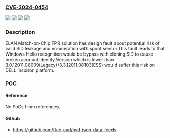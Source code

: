 ### [CVE-2024-0454](https://cve.mitre.org/cgi-bin/cvename.cgi?name=CVE-2024-0454)
![](https://img.shields.io/static/v1?label=Product&message=DELL%20Inspiron&color=blue)
![](https://img.shields.io/static/v1?label=Version&message=3.0.12011.08001%20&color=brightgreen)
![](https://img.shields.io/static/v1?label=Version&message=3.3.12011.08101%20&color=brightgreen)
![](https://img.shields.io/static/v1?label=Vulnerability&message=CWE-290%20Authentication%20Bypass%20by%20Spoofing&color=brightgreen)

### Description

ELAN Match-on-Chip FPR solution has design fault about potential risk of valid SID leakage and enumeration with spoof sensor.This fault leads to that Windows Hello recognition would be bypass with cloning SID to cause broken account identity.Version which is lower than 3.0.12011.08009(Legacy)/3.3.12011.08103(ESS) would suffer this risk on DELL Inspiron platform.

### POC

#### Reference
No PoCs from references.

#### Github
- https://github.com/fkie-cad/nvd-json-data-feeds

